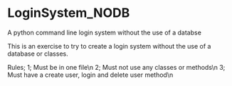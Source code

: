# LoginSystem_NODB
A python command line login system without the use of a databse

This is an exercise to try to create a login system without the use of a database or classes.

Rules;
1; Must be in one file\n
2; Must not use any classes or methods\n
3; Must have a create user, login and delete user method\n
